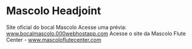 # Mascolo Headjoint
Site oficial do bocal Mascolo
Acesse uma prévia: www.bocalmascolo.000webhostapp.com
Acesse o site da Mascolo Flute Center - www.mascoloflutecenter.com
